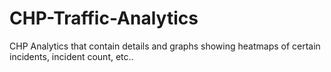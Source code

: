 # CHP-Traffic-Analytics
CHP Analytics that contain details and graphs showing heatmaps of certain incidents, incident count, etc..
